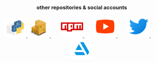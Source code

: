 <h3 align="center">other repositories & social accounts</h3>
<div align="center">

<a href="https://pypi.org/user/trevor256/">
  <img alt="trevor256's crates" href="Rust Crates" width="70px" src="https://raw.githubusercontent.com/trevor256/trevor256/main/PyPI.svg"/>     
</a>  
 <a href="https://crates.io/">
  <img alt="trevor256's crates" href="Rust Crates" width="70px" src="https://raw.githubusercontent.com/trevor256/trevor256/main/Cargo.png"/>     
</a>
  &nbsp;&nbsp;&nbsp; &nbsp;&nbsp;&nbsp;
<a href="https://www.npmjs.com/~trevor256">
  <img alt="trevor256's NPM" width="70px" src="https://raw.githubusercontent.com/trevor256/trevor256/main/npm.svg"/>     
</a>
  &nbsp;&nbsp;&nbsp; &nbsp;&nbsp;&nbsp;
<a href="https://www.youtube.com/channel/UC7U47K09nNH-KX7-v4bd-kw">
  <img alt="trevor256's Youtube" width="70px" src="https://raw.githubusercontent.com/trevor256/trevor256/main/youtube.svg" />
</a>
  &nbsp;&nbsp;&nbsp; &nbsp;&nbsp;&nbsp;
<a href="https://twitter.com/trevbot256">
  <img alt="trevor256's Youtube" width="70px" src="https://raw.githubusercontent.com/trevor256/trevor256/main/twitter.svg" />
</a>
  &nbsp;&nbsp;&nbsp; &nbsp;&nbsp;&nbsp;
<a href="https://www.artstation.com/trevor256">
  <img alt="trevor256's artstation" width="74px" src="https://github.com/trevor256/trevor256/blob/main/artstation.svg" />
</a>
 </div>
